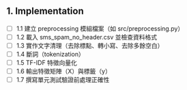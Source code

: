 ## 1. Implementation
- [ ] 1.1 建立 preprocessing 模組檔案（如 src/preprocessing.py）
- [ ] 1.2 載入 sms_spam_no_header.csv 並檢查資料格式
- [ ] 1.3 實作文字清理（去除標點、轉小寫、去除多餘空白）
- [ ] 1.4 斷詞（tokenization）
- [ ] 1.5 TF-IDF 特徵向量化
- [ ] 1.6 輸出特徵矩陣（X）與標籤（y）
- [ ] 1.7 撰寫單元測試驗證前處理正確性

